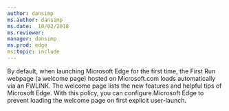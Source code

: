```yaml
---
author: dansimp
ms.author: dansimp
ms.date:  10/02/2018
ms.reviewer: 
manager: dansimp
ms.prod: edge
ms:topic: include
---
```


By default, when launching Microsoft Edge for the first time, the First Run webpage (a welcome page) hosted on Microsoft.com loads automatically via an FWLINK. The welcome page lists the new features and helpful tips of Microsoft Edge. With this policy, you can configure Microsoft Edge to prevent loading the welcome page on first explicit user-launch.
